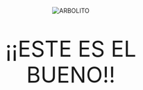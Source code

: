 <p align="center">
  <img src="https://cdnb.artstation.com/p/assets/images/images/002/726/927/original/lurils-eduardo-pixel-tree-through-the-day.gif?1465008079" alt="ARBOLITO"/>
</p>
<p align="center" style="font-size: 50px; text-align: center;">
  ¡¡ESTE ES EL BUENO!!
</p>
